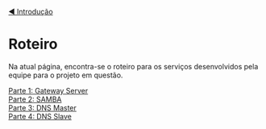 [◀️ Introdução](https://github.com/pedrohenriquee8/projetofinal-grupo6-914)

# Roteiro

Na atual página, encontra-se o roteiro para os serviços desenvolvidos pela equipe para o projeto em questão.

[Parte 1: Gateway Server]() <br />
[Parte 2: SAMBA]() <br />
[Parte 3: DNS Master]() <br />
[Parte 4: DNS Slave]() <br />